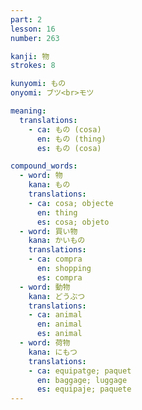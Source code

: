 ```yaml
---
part: 2
lesson: 16
number: 263

kanji: 物
strokes: 8

kunyomi: もの
onyomi: ブツ<br>モツ

meaning:
  translations:
    - ca: もの (cosa)
      en: もの (thing)
      es: もの (cosa)

compound_words:
  - word: 物
    kana: もの
    translations:
    - ca: cosa; objecte
      en: thing
      es: cosa; objeto
  - word: 買い物
    kana: かいもの
    translations:
    - ca: compra
      en: shopping
      es: compra
  - word: 動物
    kana: どうぶつ
    translations:
    - ca: animal
      en: animal
      es: animal
  - word: 荷物
    kana: にもつ
    translations:
    - ca: equipatge; paquet
      en: baggage; luggage
      es: equipaje; paquete
---
```

